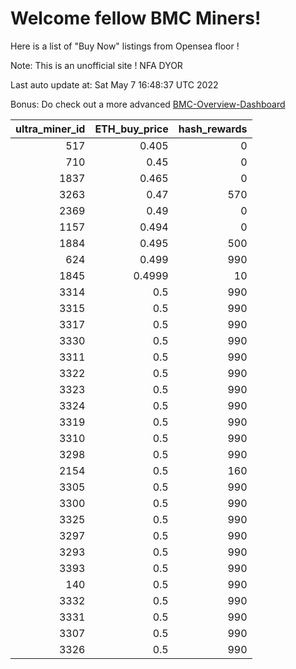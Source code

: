 # Welcome fellow BMC Miners!
Here is a list of "Buy Now" listings from Opensea floor !

Note: This is an unofficial site ! NFA DYOR

Last auto update at: Sat May  7 16:48:37 UTC 2022

Bonus: Do check out a more advanced [BMC-Overview-Dashboard](https://dune.com/defifunk/BMC-Overview-Dashboard)


|   ultra_miner_id |   ETH_buy_price |   hash_rewards |
|-----------------:|----------------:|---------------:|
|              517 |          0.405  |              0 |
|              710 |          0.45   |              0 |
|             1837 |          0.465  |              0 |
|             3263 |          0.47   |            570 |
|             2369 |          0.49   |              0 |
|             1157 |          0.494  |              0 |
|             1884 |          0.495  |            500 |
|              624 |          0.499  |            990 |
|             1845 |          0.4999 |             10 |
|             3314 |          0.5    |            990 |
|             3315 |          0.5    |            990 |
|             3317 |          0.5    |            990 |
|             3330 |          0.5    |            990 |
|             3311 |          0.5    |            990 |
|             3322 |          0.5    |            990 |
|             3323 |          0.5    |            990 |
|             3324 |          0.5    |            990 |
|             3319 |          0.5    |            990 |
|             3310 |          0.5    |            990 |
|             3298 |          0.5    |            990 |
|             2154 |          0.5    |            160 |
|             3305 |          0.5    |            990 |
|             3300 |          0.5    |            990 |
|             3325 |          0.5    |            990 |
|             3297 |          0.5    |            990 |
|             3293 |          0.5    |            990 |
|             3393 |          0.5    |            990 |
|              140 |          0.5    |            990 |
|             3332 |          0.5    |            990 |
|             3331 |          0.5    |            990 |
|             3307 |          0.5    |            990 |
|             3326 |          0.5    |            990 |